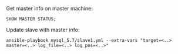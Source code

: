Get master info on master machine:

    SHOW MASTER STATUS;

Update slave with master info:

    ansible-playbook mysql_5.7/slave1.yml --extra-vars "target=<..> master=<..> log_file=<..> log_pos=<..>"
